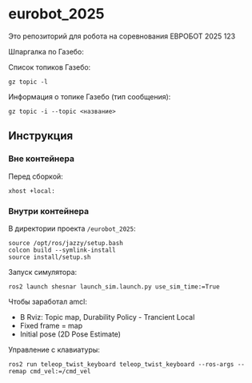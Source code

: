 # eurobot_2025

Это репозиторий для робота на соревнования ЕВРОБОТ 2025 123

Шпаргалка по Газебо:

Список топиков Газебо:

```
gz topic -l
```
Информация о топике Газебо (тип сообщения):

```
gz topic -i --topic <название>
```

## Инструкция

### Вне контейнера

Перед сборкой:
```
xhost +local:
```

### Внутри контейнера

В директории проекта `/eurobot_2025`:

```
source /opt/ros/jazzy/setup.bash
colcon build --symlink-install
source install/setup.sh
```

Запуск симулятора:
```
ros2 launch shesnar launch_sim.launch.py use_sim_time:=True 
```

Чтобы заработал amcl:
- В Rviz: Topic map, Durability Policy - Trancient Local
- Fixed frame = map
- Initial pose (2D Pose Estimate)

Управление с клавиатуры:
``` 
ros2 run teleop_twist_keyboard teleop_twist_keyboard --ros-args --remap cmd_vel:=/cmd_vel
```